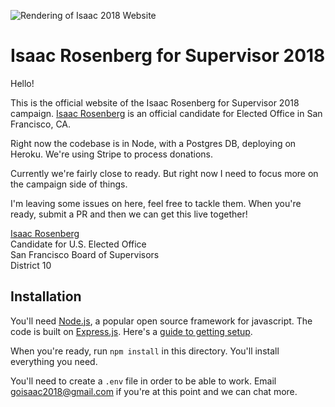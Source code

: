 ![Rendering of Isaac 2018 Website](https://raw.githubusercontent.com/supervisor2018/www/master/public/images/website.png)

# Isaac Rosenberg for Supervisor 2018

Hello! 

This is the official website of the Isaac Rosenberg for Supervisor 2018 campaign. [Isaac Rosenberg](https://facebook.com/2018Rosenberg) is an official candidate for Elected Office in San Francisco, CA.

Right now the codebase is in Node, with a Postgres DB, deploying on Heroku. We're using Stripe to process donations.

Currently we're fairly close to ready. But right now I need to focus more on the campaign side of things. 

I'm leaving some issues on here, feel free to tackle them. When you're ready, submit a PR and then we can get this live together!

[Isaac Rosenberg](https://facebook.com/2018Rosenberg) <br />
Candidate for U.S. Elected Office <br />
San Francisco Board of Supervisors <br />
District 10

## Installation 

You'll need [Node.js](https://nodejs.org/), a popular open source framework for javascript. The code is built on [Express.js](https://expressjs.com/). Here's a [guide to getting setup](https://www.sitepoint.com/beginners-guide-node-package-manager/). 

When you're ready, run `npm install` in this directory. You'll install everything you need. 

You'll need to create a `.env` file in order to be able to work. Email goisaac2018@gmail.com if you're at this point and we can chat more.




